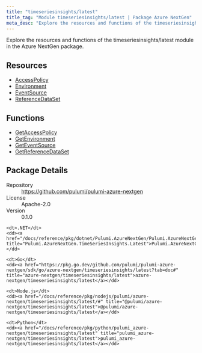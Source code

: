 ```yaml
---
title: "timeseriesinsights/latest"
title_tag: "Module timeseriesinsights/latest | Package Azure NextGen"
meta_desc: "Explore the resources and functions of the timeseriesinsights/latest module in the Azure NextGen package."
---
```


<!-- WARNING: this file was generated by Pulumi Docs Generator. -->
<!-- Do not edit by hand unless you're certain you know what you are doing! -->

Explore the resources and functions of the timeseriesinsights/latest module in the Azure NextGen package.

<h2 id="resources">Resources</h2>
<ul class="api">
    <li><a href="accesspolicy" title="AccessPolicy"><span class="symbol resource"></span>AccessPolicy</a></li>
    <li><a href="environment" title="Environment"><span class="symbol resource"></span>Environment</a></li>
    <li><a href="eventsource" title="EventSource"><span class="symbol resource"></span>EventSource</a></li>
    <li><a href="referencedataset" title="ReferenceDataSet"><span class="symbol resource"></span>ReferenceDataSet</a></li>
</ul>

<h2 id="functions">Functions</h2>
<ul class="api">
    <li><a href="getaccesspolicy" title="GetAccessPolicy"><span class="symbol function"></span>GetAccessPolicy</a></li>
    <li><a href="getenvironment" title="GetEnvironment"><span class="symbol function"></span>GetEnvironment</a></li>
    <li><a href="geteventsource" title="GetEventSource"><span class="symbol function"></span>GetEventSource</a></li>
    <li><a href="getreferencedataset" title="GetReferenceDataSet"><span class="symbol function"></span>GetReferenceDataSet</a></li>
</ul>

<h2 id="package-details">Package Details</h2>
<dl class="package-details">
	<dt>Repository</dt>
	<dd><a href="https://github.com/pulumi/pulumi-azure-nextgen">https://github.com/pulumi/pulumi-azure-nextgen</a></dd>
	<dt>License</dt>
	<dd>Apache-2.0</dd>
	<dt>Version</dt>
	<dd>0.1.0</dd>
</dl>



<dl class="tabular">

    <dt>.NET</dt>
    <dd><a href="/docs/reference/pkg/dotnet/Pulumi.AzureNextGen/Pulumi.AzureNextGen.TimeSeriesInsights.Latest.html" title="Pulumi.AzureNextGen.TimeSeriesInsights.Latest">Pulumi.AzureNextGen.TimeSeriesInsights.Latest</a></dd>

    <dt>Go</dt>
    <dd><a href="https://pkg.go.dev/github.com/pulumi/pulumi-azure-nextgen/sdk/go/azure-nextgen/timeseriesinsights/latest?tab=doc#" title="azure-nextgen/timeseriesinsights/latest">azure-nextgen/timeseriesinsights/latest</a></dd>

    <dt>Node.js</dt>
    <dd><a href="/docs/reference/pkg/nodejs/pulumi/azure-nextgen/timeseriesinsights/latest/#" title="@pulumi/azure-nextgen/timeseriesinsights/latest">@pulumi/azure-nextgen/timeseriesinsights/latest</a></dd>

    <dt>Python</dt>
    <dd><a href="/docs/reference/pkg/python/pulumi_azure-nextgen/timeseriesinsights/latest" title="pulumi_azure-nextgen/timeseriesinsights/latest">pulumi_azure-nextgen/timeseriesinsights/latest</a></dd>

</dl>

